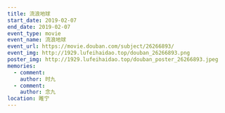 ```yaml
---
title: 流浪地球
start_date: 2019-02-07
end_date: 2019-02-07
event_type: movie
event_name: 流浪地球
event_url: https://movie.douban.com/subject/26266893/
event_img: http://1929.lufeihaidao.top/douban_26266893.png
poster_img: http://1929.lufeihaidao.top/douban_poster_26266893.jpeg
memories:
  - comment: 
    author: 时九
  - comment: 
    author: 念九
location: 睢宁
---
```

